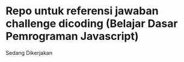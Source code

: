# Repo untuk referensi jawaban challenge dicoding (Belajar Dasar Pemrograman Javascript)


Sedang Dikerjakan


